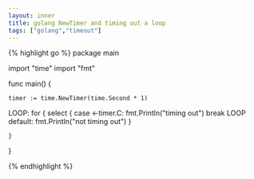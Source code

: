 ```yaml
---
layout: inner
title: golang NewTimer and timing out a loop
tags: ["golang","timeout"]
---
```

{% highlight go %}
package main

import "time"
import "fmt"

func main() {

	timer := time.NewTimer(time.Second * 1)
LOOP:
	for {
		select {
		case <-timer.C:
			fmt.Println("timing out")
			break LOOP
		default:
			fmt.Println("not timing out")
		}

	}
}

{% endhighlight %}
